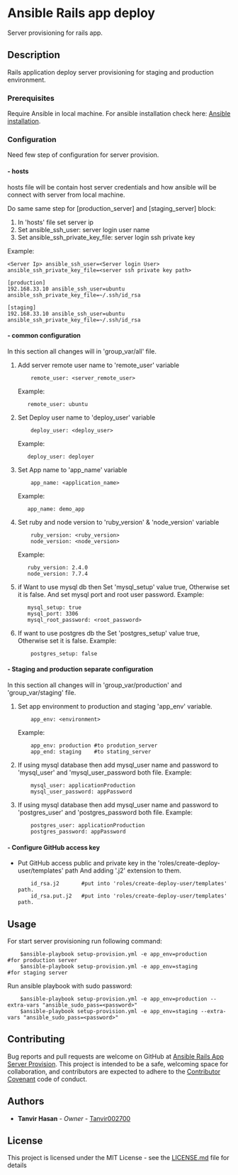 # Ansible Rails app deploy

Server provisioning for rails app.

## Description

Rails application deploy server provisioning for staging and production environment.

### Prerequisites

Require Ansible in local machine.
For ansible installation check here: [Ansible installation](http://docs.ansible.com/ansible/latest/intro_installation.html#installation).

### Configuration
Need few step of configuration for server provision.
#### - hosts
hosts file will be contain host server credentials and how ansible will be connect with server from local machine.

Do same same step for [production_server] and [staging_server] block:

1. In 'hosts' file set server ip
2. Set ansible_ssh_user: server login user name
3. Set ansible_ssh_private_key_file: server login ssh private key

Example:
```
<Server Ip> ansible_ssh_user=<Server login User> ansible_ssh_private_key_file=<server ssh private key path>
```

```
[production]
192.168.33.10 ansible_ssh_user=ubuntu ansible_ssh_private_key_file=~/.ssh/id_rsa

[staging]
192.168.33.10 ansible_ssh_user=ubuntu ansible_ssh_private_key_file=~/.ssh/id_rsa
```

#### - common configuration
In this section all changes will in 'group_var/all' file.

1. Add server remote user name to 'remote_user' variable
    ```
        remote_user: <server_remote_user>
     ```
     Example:
     ```
        remote_user: ubuntu
     ```
2. Set Deploy user name to 'deploy_user' variable
    ```
        deploy_user: <deploy_user>
     ```
     Example:
     ```
        deploy_user: deployer
     ```
3. Set App name to 'app_name' variable
    ```
        app_name: <application_name>
     ```
     Example:
     ```
        app_name: demo_app
     ```
4. Set ruby and node version to 'ruby_version' & 'node_version' variable
    ```
        ruby_version: <ruby_version>
        node_version: <node_version>
     ```
     Example:
     ```
        ruby_version: 2.4.0
        node_version: 7.7.4
     ```
5. if Want to use mysql db then Set 'mysql_setup' value true, Otherwise set it is false. And set mysql port and root user password.
     Example:
     ```
        mysql_setup: true
        mysql_port: 3306
        mysql_root_password: <root_password>
     ```
6. If want to use postgres db the Set 'postgres_setup' value true, Otherwise set it is false.
     Example:
     ```
         postgres_setup: false
     ```
#### - Staging and production separate configuration
In this section all changes will in 'group_var/production' and 'group_var/staging' file.

1. Set app environment to production and staging 'app_env' variable.
    ```
        app_env: <environment>
    ```
    Example:
    ```
        app_env: production #to prodution_server
        app_end: staging    #to stating_server
    ```
2. If using mysql database then add mysql_user name and password to 'mysql_user' and 'mysql_user_password
     both file.
    Example:
    ```
        mysql_user: applicationProduction
        mysql_user_password: appPassword
    ```

3. If using mysql database then add mysql_user name and password to 'postgres_user' and 'postgres_password both file.
    Example:
   ```
       postgres_user: applicationProduction
       postgres_password: appPassword
   ```
#### - Configure GitHub access key
* Put GitHub access public and private key in the 'roles/create-deploy-user/templates' path And adding '.j2' extension to them.
    ```
        id_rsa.j2       #put into 'roles/create-deploy-user/templates' path.
        id_rsa.put.j2   #put into 'roles/create-deploy-user/templates' path.
    ```
## Usage
For start server provisioning run following command:

```
    $ansible-playbook setup-provision.yml -e app_env=production    #for production server
    $ansible-playbook setup-provision.yml -e app_env=staging       #for staging server
```

Run ansible playbook with sudo password:

```
    $ansible-playbook setup-provision.yml -e app_env=production --extra-vars "ansible_sudo_pass=<password>"
    $ansible-playbook setup-provision.yml -e app_env=staging --extra-vars "ansible_sudo_pass=<password>"  
```

## Contributing
Bug reports and pull requests are welcome on GitHub at [Ansible Rails App Server Provision](https://github.com/tanvir002700/Ansible-Rails-App-Server-Provision).
This project is intended to be a safe, welcoming space for collaboration,
and contributors are expected to adhere to the [Contributor Covenant](http://contributor-covenant.org) code of conduct.

## Authors
* **Tanvir Hasan** - *Owner* - [Tanvir002700](https://github.com/tanvir002700)

## License

This project is licensed under the MIT License - see the [LICENSE.md](LICENSE.md) file for details